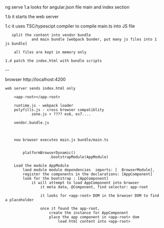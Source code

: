 ng serve 
   1.a looks for angular.json file
        main and index section

   1.b it starts the web server

   1.c it uses TSC/typescipt compiler
       to compile main.ts into JS file

       split the content into vendor bundle
                and main bundle [webpack bunder, put many js files into 1 js bundle]

        all files are kept in memory only 
    
    1.d patch the index.html with bundle scripts

--

browser
    http://localhost:4200

    web server sends index.html only

        <app-root></app-root>

        runtime.js - webpack loader
        polyfills.js - cross browser compatiblity 
                zone.js + ???? es6, es7....
        
        vendor.bundle.js



        now browser executes main.js bundle/main.ts


            platformBrowserDynamic()
                        .bootstrapModule(AppModule)

        Load the module AppModule
            laod module module dependencies  imports: [  BrowserModule],
            register the components in the declarations: [AppComponent]
            look for the bootstrap : [AppComponent]
                it will attempt to load AppComponent into browser
                    it meta data, @Component, find selector: app-root

                    it looks for <app-root> DOM in the brwoser DOM to find a placeholder
                    
                    once it found the app-root, 
                        create the instance for AppComponent
                        place the app component in <app-root> dom
                            load html content into <app-root>


